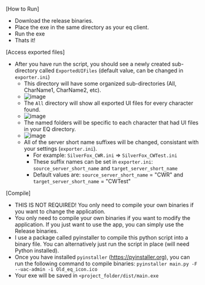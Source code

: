 [How to Run]

- Download the release binaries.
- Place the exe in the same directory as your eq client.
- Run the exe
- Thats it!

[Access exported files]

- After you have run the script, you should see a newly created sub-directory called `ExportedUIFiles` (default value, can be changed in `exporter.ini`)
  - This directory will have some organized sub-directories (All, CharName1, CharName2, etc).
  - ![image](https://github.com/user-attachments/assets/2fb2b251-5de8-4e07-b38a-c614cfb08687)
  - The `All` directory will show all exported UI files for every character found.
  - ![image](https://github.com/user-attachments/assets/931508db-3268-4055-b7df-83180d25c025)
  - The named folders will be specific to each character that had UI files in your EQ directory.
  - ![image](https://github.com/user-attachments/assets/075fb338-dbce-4439-8cd4-ebbdc6aa44d8)
  - All of the server short name suffixes will be changed, consistant with your settings (`exporter.ini`).
    - For example: `SilverFox_CWR.ini` => `SilverFox_CWTest.ini`
    - These suffix names can be set in `exporter.ini`: `source_server_short_name` and `target_server_short_name`
    - Default values are: `source_server_short_name` = "CWR" and `target_server_short_name` = "CWTest"

[Compile]

- THIS IS NOT REQUIRED! You only need to compile your own binaries if you want to change the application.
- You only need to compile your own binaries if you want to modify the application. If you just want to use the app, you can simply use the Release binaries.
- I use a package called pyinstaller to compile this python script into a binary file. You can alternatively just run the script in place (will need Python installed).
- Once you have installed `pyinstaller` (https://pyinstaller.org), you can run the following command to compile binaries: `pyinstaller main.py -F --uac-admin -i Old_eq_icon.ico`
 - Your exe will be saved in `<project_folder/dist/main.exe`
